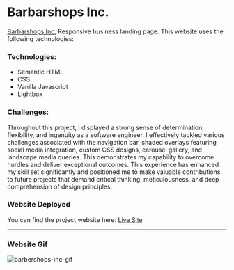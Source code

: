 # Barbarshops Inc.

[Barbarshops Inc.](https://terrelljackson.vercel.app/) Responsive business landing page.
This website uses the following technologies:

### Technologies: 
- Semantic HTML
- CSS
- Vanilla Javascript
- Lightbox

### Challenges: 
Throughout this project, I displayed a strong sense of determination, flexibility, and ingenuity as a software engineer. I effectively tackled various challenges associated with the navigation bar, shaded overlays featuring social media integration, custom CSS designs, carousel gallery, and landscape media queries. This demonstrates my capability to overcome hurdles and deliver exceptional outcomes. This experience has enhanced my skill set significantly and positioned me to make valuable contributions to future projects that demand critical thinking, meticulousness, and deep comprehension of design principles.

### Website Deployed

You can find the project website here: [Live Site](https://tjrelly.github.io/barbarshops/)

---
### Website Gif

![barbershops-inc-gif](https://github.com/TJRelly/barbershops/assets/94482664/c1cea277-3dc9-4e33-9dfb-4227b8b7cd82)
